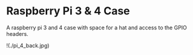 # Raspberry Pi 3 & 4 Case
A raspberry pi 3 and 4 case with space for a hat and access to the GPIO headers.

!(./pi_4_back.jpg)
